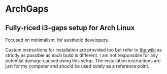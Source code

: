 # ArchGaps
## Fully-riced i3-gaps setup for Arch Linux
Focused on minimalism, for aesthetic developers.

Custom instructions for installation are provided too but refer to [the wiki](https://wiki.archlinux.org/title/Installation_guide) as strictly as possible as each build is different. I am not responsible for any potential damage caused using this setup. The installation instructions are just for my computer and should be used solely as a reference point.

